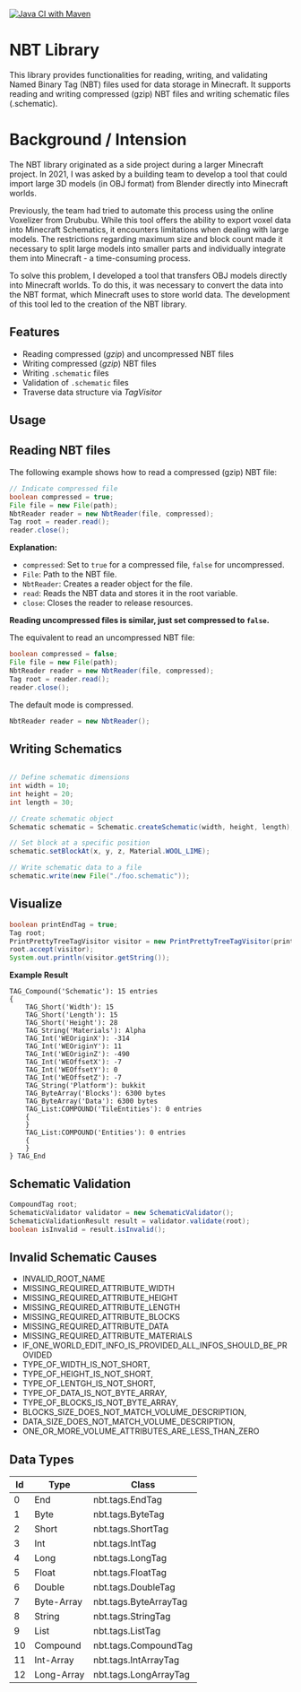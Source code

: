 [![Java CI with Maven](https://github.com/ArtifactForms/nbt/actions/workflows/maven.yml/badge.svg)](https://github.com/ArtifactForms/nbt/actions/workflows/maven.yml)

# NBT Library

This library provides functionalities for reading, writing, and validating Named Binary Tag (NBT) files
used for data storage in Minecraft. It supports reading and writing compressed (gzip) NBT files and
writing schematic files (.schematic).

# Background / Intension

The NBT library originated as a side project during a larger Minecraft project. In 2021, I was asked by a 
building team to develop a tool that could import large 3D models (in OBJ format) from Blender directly into Minecraft worlds.

Previously, the team had tried to automate this process using the online Voxelizer from Drububu. While this tool offers the 
ability to export voxel data into Minecraft Schematics, it encounters limitations when dealing with large models. 
The restrictions regarding maximum size and block count made it necessary to split large models into smaller parts 
and individually integrate them into Minecraft - a time-consuming process.

To solve this problem, I developed a tool that transfers OBJ models directly into Minecraft worlds. To do this, 
it was necessary to convert the data into the NBT format, which Minecraft uses to store world data. The development 
of this tool led to the creation of the NBT library.

## Features

- Reading compressed (*gzip*) and uncompressed NBT files
- Writing compressed (*gzip*) NBT files
- Writing ```.schematic``` files
- Validation of ```.schematic``` files
- Traverse data structure via *TagVisitor* 

## Usage

## Reading NBT files

The following example shows how to read a compressed (gzip) NBT file:

```java
// Indicate compressed file
boolean compressed = true;
File file = new File(path);
NbtReader reader = new NbtReader(file, compressed);
Tag root = reader.read();
reader.close();
```
**Explanation:**

* ```compressed```: Set to ```true``` for a compressed file, ```false``` for uncompressed.
* ```File```: Path to the NBT file.
* ```NbtReader```: Creates a reader object for the file.
* ```read```: Reads the NBT data and stores it in the root variable.
* ```close```: Closes the reader to release resources.

**Reading uncompressed files is similar, just set compressed to ```false```.**

The equivalent to read an uncompressed NBT file:

```java
boolean compressed = false;
File file = new File(path);
NbtReader reader = new NbtReader(file, compressed);
Tag root = reader.read();
reader.close();
```
The default mode is compressed.

```java
NbtReader reader = new NbtReader();
```

## Writing Schematics

```java

// Define schematic dimensions
int width = 10;
int height = 20;
int length = 30;

// Create schematic object
Schematic schematic = Schematic.createSchematic(width, height, length);

// Set block at a specific position
schematic.setBlockAt(x, y, z, Material.WOOL_LIME);

// Write schematic data to a file
schematic.write(new File("./foo.schematic"));
```

## Visualize

```java
boolean printEndTag = true;
Tag root;
PrintPrettyTreeTagVisitor visitor = new PrintPrettyTreeTagVisitor(printEndTag);
root.accept(visitor);
System.out.println(visitor.getString());
```

**Example Result**

```
TAG_Compound('Schematic'): 15 entries
{
	TAG_Short('Width'): 15
	TAG_Short('Length'): 15
	TAG_Short('Height'): 28
	TAG_String('Materials'): Alpha
	TAG_Int('WEOriginX'): -314
	TAG_Int('WEOriginY'): 11
	TAG_Int('WEOriginZ'): -490
	TAG_Int('WEOffsetX'): -7
	TAG_Int('WEOffsetY'): 0
	TAG_Int('WEOffsetZ'): -7
	TAG_String('Platform'): bukkit
	TAG_ByteArray('Blocks'): 6300 bytes
	TAG_ByteArray('Data'): 6300 bytes
	TAG_List:COMPOUND('TileEntities'): 0 entries
	{
	}
	TAG_List:COMPOUND('Entities'): 0 entries
	{
	}
} TAG_End
```

## Schematic Validation

``` java
CompoundTag root;
SchematicValidator validator = new SchematicValidator();
SchematicValidationResult result = validator.validate(root);
boolean isInvalid = result.isInvalid();
```

## Invalid Schematic Causes

 - INVALID_ROOT_NAME
 - MISSING_REQUIRED_ATTRIBUTE_WIDTH
 - MISSING_REQUIRED_ATTRIBUTE_HEIGHT
 - MISSING_REQUIRED_ATTRIBUTE_LENGTH
 - MISSING_REQUIRED_ATTRIBUTE_BLOCKS
 - MISSING_REQUIRED_ATTRIBUTE_DATA
 - MISSING_REQUIRED_ATTRIBUTE_MATERIALS
 - IF_ONE_WORLD_EDIT_INFO_IS_PROVIDED_ALL_INFOS_SHOULD_BE_PROVIDED
 - TYPE_OF_WIDTH_IS_NOT_SHORT,
 - TYPE_OF_HEIGHT_IS_NOT_SHORT,
 - TYPE_OF_LENTGH_IS_NOT_SHORT,
 - TYPE_OF_DATA_IS_NOT_BYTE_ARRAY,
 - TYPE_OF_BLOCKS_IS_NOT_BYTE_ARRAY,
 - BLOCKS_SIZE_DOES_NOT_MATCH_VOLUME_DESCRIPTION,
 - DATA_SIZE_DOES_NOT_MATCH_VOLUME_DESCRIPTION,
 - ONE_OR_MORE_VOLUME_ATTRIBUTES_ARE_LESS_THAN_ZERO

## Data Types
|Id|Type|Class|
|--|--|--|
|0|End|nbt.tags.EndTag|
|1|Byte|nbt.tags.ByteTag|
|2|Short|nbt.tags.ShortTag|
|3|Int|nbt.tags.IntTag|
|4|Long|nbt.tags.LongTag|
|5|Float|nbt.tags.FloatTag|
|6|Double|nbt.tags.DoubleTag|
|7|Byte-Array|nbt.tags.ByteArrayTag|
|8|String|nbt.tags.StringTag|
|9|List|nbt.tags.ListTag|
|10|Compound|nbt.tags.CompoundTag|
|11|Int-Array|nbt.tags.IntArrayTag|
|12|Long-Array|nbt.tags.LongArrayTag|


